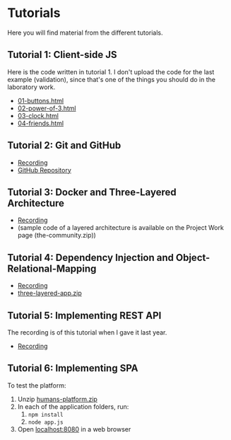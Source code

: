 # Tutorials
Here you will find material from the different tutorials.

## Tutorial 1: Client-side JS
Here is the code written in tutorial 1. I don't upload the code for the last example (validation), since that's one of the things you should do in the laboratory work.

* <a href="./files/tutorial-01/01-buttons.html">01-buttons.html</a>
* <a href="./files/tutorial-01/02-power-of-3.html">02-power-of-3.html</a>
* <a href="./files/tutorial-01/03-clock.html">03-clock.html</a>
* <a href="./files/tutorial-01/04-friends.html">04-friends.html</a>

## Tutorial 2: Git and GitHub
* [Recording](https://ju.instructure.com/courses/4775/pages/recordings?module_item_id=167367)
* [GitHub Repository](https://github.com/PeppeL-G/friendos)

## Tutorial 3: Docker and Three-Layered Architecture
* [Recording](https://ju.instructure.com/courses/4775/pages/recordings?module_item_id=167367)
* (sample code of a layered architecture is available on the Project Work page (the-community.zip))

## Tutorial 4: Dependency Injection and Object-Relational-Mapping
* [Recording](https://ju.instructure.com/courses/4775/pages/recordings?module_item_id=167367)
* [three-layered-app.zip](./files/tutorial-04/three-layered-app.zip)

## Tutorial 5: Implementing REST API
The recording is of this tutorial when I gave it last year.
* [Recording](https://ju.instructure.com/courses/4775/pages/recordings?module_item_id=167367)

## Tutorial 6: Implementing SPA
To test the platform:
1. Unzip [humans-platform.zip](./files/tutorial-06/humans-platform.zip)
2. In each of the application folders, run:
	1. `npm install`
	2. `node app.js`
3. Open [localhost:8080](http://localhost:8080) in a web browser